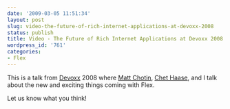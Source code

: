 ```yaml
---
date: '2009-03-05 11:51:34'
layout: post
slug: video-the-future-of-rich-internet-applications-at-devoxx-2008
status: publish
title: Video - The Future of Rich Internet Applications at Devoxx 2008
wordpress_id: '761'
categories:
- Flex
---
```


This is a talk from [Devoxx](http://devoxx.com) 2008 where [Matt Chotin](http://weblogs.macromedia.com/mchotin/), [Chet Haase](http://graphics-geek.blogspot.com/), and I talk about the new and exciting things coming with Flex.


  
  
  
  


Let us know what you think!
